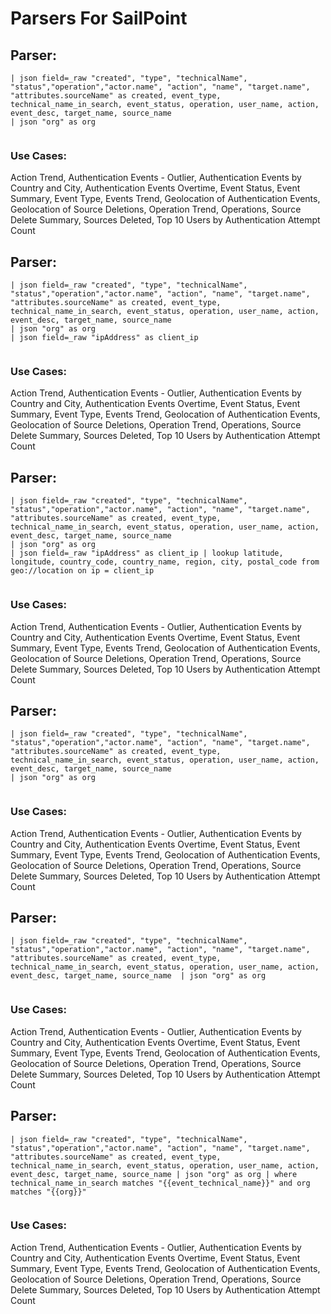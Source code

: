 # Parsers For SailPoint

## Parser:
```
| json field=_raw "created", "type", "technicalName", "status","operation","actor.name", "action", "name", "target.name", "attributes.sourceName" as created, event_type, technical_name_in_search, event_status, operation, user_name, action, event_desc, target_name, source_name
| json "org" as org 
 
```
### Use Cases:
Action Trend, Authentication Events - Outlier, Authentication Events by Country and City, Authentication Events Overtime, Event Status, Event Summary, Event Type, Events Trend, Geolocation of Authentication Events, Geolocation of Source Deletions, Operation Trend, Operations, Source Delete Summary, Sources Deleted, Top 10 Users by Authentication Attempt Count



## Parser:
```
| json field=_raw "created", "type", "technicalName", "status","operation","actor.name", "action", "name", "target.name", "attributes.sourceName" as created, event_type, technical_name_in_search, event_status, operation, user_name, action, event_desc, target_name, source_name
| json "org" as org 
| json field=_raw "ipAddress" as client_ip
 
```
### Use Cases:
Action Trend, Authentication Events - Outlier, Authentication Events by Country and City, Authentication Events Overtime, Event Status, Event Summary, Event Type, Events Trend, Geolocation of Authentication Events, Geolocation of Source Deletions, Operation Trend, Operations, Source Delete Summary, Sources Deleted, Top 10 Users by Authentication Attempt Count



## Parser:
```
| json field=_raw "created", "type", "technicalName", "status","operation","actor.name", "action", "name", "target.name", "attributes.sourceName" as created, event_type, technical_name_in_search, event_status, operation, user_name, action, event_desc, target_name, source_name
| json "org" as org 
| json field=_raw "ipAddress" as client_ip | lookup latitude, longitude, country_code, country_name, region, city, postal_code from geo://location on ip = client_ip
 
```
### Use Cases:
Action Trend, Authentication Events - Outlier, Authentication Events by Country and City, Authentication Events Overtime, Event Status, Event Summary, Event Type, Events Trend, Geolocation of Authentication Events, Geolocation of Source Deletions, Operation Trend, Operations, Source Delete Summary, Sources Deleted, Top 10 Users by Authentication Attempt Count



## Parser:
```
| json field=_raw "created", "type", "technicalName", "status","operation","actor.name", "action", "name", "target.name", "attributes.sourceName" as created, event_type, technical_name_in_search, event_status, operation, user_name, action, event_desc, target_name, source_name 
| json "org" as org 
 
```
### Use Cases:
Action Trend, Authentication Events - Outlier, Authentication Events by Country and City, Authentication Events Overtime, Event Status, Event Summary, Event Type, Events Trend, Geolocation of Authentication Events, Geolocation of Source Deletions, Operation Trend, Operations, Source Delete Summary, Sources Deleted, Top 10 Users by Authentication Attempt Count



## Parser:
```
| json field=_raw "created", "type", "technicalName", "status","operation","actor.name", "action", "name", "target.name", "attributes.sourceName" as created, event_type, technical_name_in_search, event_status, operation, user_name, action, event_desc, target_name, source_name  | json "org" as org 
 
```
### Use Cases:
Action Trend, Authentication Events - Outlier, Authentication Events by Country and City, Authentication Events Overtime, Event Status, Event Summary, Event Type, Events Trend, Geolocation of Authentication Events, Geolocation of Source Deletions, Operation Trend, Operations, Source Delete Summary, Sources Deleted, Top 10 Users by Authentication Attempt Count



## Parser:
```
| json field=_raw "created", "type", "technicalName", "status","operation","actor.name", "action", "name", "target.name", "attributes.sourceName" as created, event_type, technical_name_in_search, event_status, operation, user_name, action, event_desc, target_name, source_name | json "org" as org | where technical_name_in_search matches "{{event_technical_name}}" and org matches "{{org}}"
 
```
### Use Cases:
Action Trend, Authentication Events - Outlier, Authentication Events by Country and City, Authentication Events Overtime, Event Status, Event Summary, Event Type, Events Trend, Geolocation of Authentication Events, Geolocation of Source Deletions, Operation Trend, Operations, Source Delete Summary, Sources Deleted, Top 10 Users by Authentication Attempt Count


